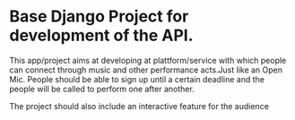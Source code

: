 # Base Django Project for development of the API.

This app/project aims at developing at plattform/service with which people can connect through music and other performance acts.Just like an Open Mic.
People should be able to sign up until a certain deadline and the people will be called to perform one after another.

The project should also include an interactive feature for the audience
